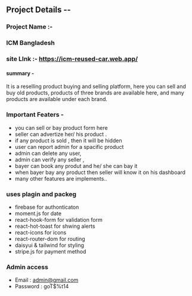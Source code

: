 ## Project Details --

### Project Name :- 
### ICM Bangladesh
### ‍site LInk :- https://icm-reused-car.web.app/
#### summary -
It is a reselling product buying and selling platform, here you can sell and buy old products,
products of three brands are available here, and many products are available under each brand.

### Important Featers - 
* you can sell or bay product form here 
* seller can advertize her/ his product .
* if any product is sold , then it will be hidden
* user can report admin for a spacific product
* admin can delete any user,
* admin can verify any seller ,
* bayer can book any produt and he/ she can bay it 
* when bayer bay any product then seller will know it on his dashboard
* many other features are implements..

### uses plagin and packeg

* firebase for authonticaton
* moment.js for date 
* react-hook-form for validation form
* react-hot-toast for shwing alerts
* react-icons for icons
* react-router-dom for routing 
* daisyui & tailwind for styling 
* stripe.js for payment method

### Admin access
* Email : admin@gmail.com
* Password : goT$%t14

